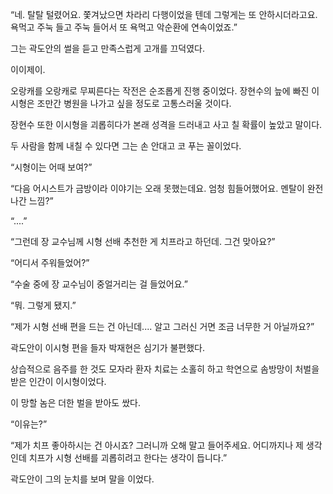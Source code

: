 “네. 탈탈 털렸어요. 쫓겨났으면 차라리 다행이었을 텐데 그렇게는 또 안하시더라고요. 욕먹고 주눅 들고 주눅 들어서 또 욕먹고 악순환에 연속이었죠.”

그는 곽도안의 썰을 듣고 만족스럽게 고개를 끄덕였다.

이이제이.

오랑캐를 오랑캐로 무찌른다는 작전은 순조롭게 진행 중이었다. 장현수의 늪에 빠진 이시형은 조만간 병원을 나가고 싶을 정도로 고통스러울 것이다.

장현수 또한 이시형을 괴롭히다가 본래 성격을 드러내고 사고 칠 확률이 높았고 말이다.

두 사람을 함께 내칠 수 있다면 그는 손 안대고 코 푸는 꼴이었다.

“시형이는 어때 보여?”

“다음 어시스트가 금방이라 이야기는 오래 못했는데요. 엄청 힘들어했어요. 멘탈이 완전 나간 느낌?”

“....”

“그런데 장 교수님께 시형 선배 추천한 게 치프라고 하던데. 그건 맞아요?”

“어디서 주워들었어?”

“수술 중에 장 교수님이 중얼거리는 걸 들었어요.”

“뭐. 그렇게 됐지.”

“제가 시형 선배 편을 드는 건 아닌데.... 알고 그러신 거면 조금 너무한 거 아닐까요?”

곽도안이 이시형 편을 들자 박재현은 심기가 불편했다.

상습적으로 음주를 한 것도 모자라 환자 치료는 소홀히 하고 학연으로 솜방망이 처벌을 받은 인간이 이시형이었다.

이 망할 놈은 더한 벌을 받아도 쌌다.

“이유는?”

“제가 치프 좋아하시는 건 아시죠? 그러니까 오해 말고 들어주세요. 어디까지나 제 생각인데 치프가 시형 선배를 괴롭히려고 한다는 생각이 듭니다.”

곽도안이 그의 눈치를 보며 말을 이었다.